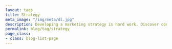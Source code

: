 ```yaml
---
layout: tags
title: Strategy
meta_image: "/img/meta/dl.jpg"
description: Developing a marketing strategy is hard work. Discover content on best practices when it comes to building your medical practice's strategy. 
permalink: blog/tag/strategy
page_class:
- class: blog-list-page
---
```

